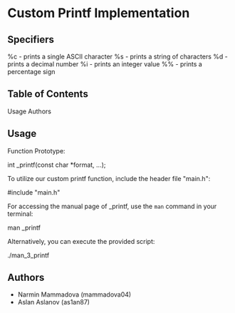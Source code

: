 Custom Printf Implementation 
================================================

**Specifiers**
---------------
%c - prints a single ASCII character
%s - prints a string of characters
%d - prints a decimal number
%i - prints an integer value
%% - prints a percentage sign

**Table of Contents**
----------------------
Usage
Authors

**Usage**
----------

Function Prototype:

int _printf(const char *format, ...);


To utilize our custom printf function, include the header file "main.h":

#include "main.h"


For accessing the manual page of _printf, use the `man` command in your terminal:

man _printf


Alternatively, you can execute the provided script:

./man_3_printf

**Authors**
-------------
- Narmin Mammadova (mammadova04)
- Aslan Aslanov (as1an87)

